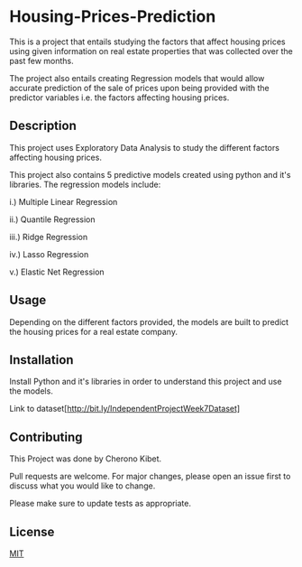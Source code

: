# Housing-Prices-Prediction

This is a project that entails studying the factors that affect housing prices using given information on real estate properties that was collected over the past few months.

The project also entails creating Regression models that would allow accurate prediction of the sale of prices upon being provided with the predictor variables i.e. the factors affecting housing prices.

## Description
This project uses Exploratory Data Analysis to study the different factors affecting housing prices.

This project also contains 5 predictive models created using python and it's libraries. The regression models include:

i.) Multiple Linear Regression

ii.) Quantile Regression

iii.) Ridge Regression

iv.) Lasso Regression

v.) Elastic Net Regression

## Usage
Depending on the different factors provided, the models are built to predict the housing prices for a real estate company.

## Installation
Install Python and it's libraries in order to understand this project and use the models.

Link to dataset[http://bit.ly/IndependentProjectWeek7Dataset]

## Contributing
This Project was done by Cherono Kibet.

Pull requests are welcome. For major changes, please open an issue first to discuss what you would like to change.

Please make sure to update tests as appropriate.

## License
[MIT](https://choosealicense.com/licenses/mit/)
